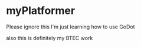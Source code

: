 # myPlatformer
Please ignore this I'm just learning how to use GoDot

also this is definitely my BTEC work

